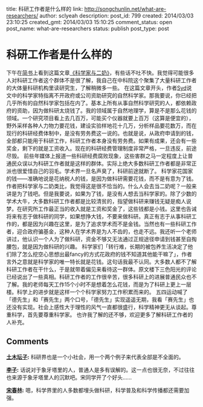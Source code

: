 title: 科研工作者是什么样的
link: http://songchunlin.net/what-are-researchers/
author: sclyeah
description: 
post_id: 799
created: 2014/03/03 23:10:25
created_gmt: 2014/03/03 15:10:25
comment_status: open
post_name: what-are-researchers
status: publish
post_type: post

# 科研工作者是什么样的

下午在[简书](http://jianshu.io/)上看到这篇文章[《科学家与二奶》](http://jianshu.io/p/7086eedb4bb7)，有些话不吐不快。我觉得可能很多人对科研工作者这个群体不是很了解，我自己在中科院这个聚集了大量科研工作者的大体量科研机构里读研究生，了解稍微多一些。 在这篇文章开头，作者[Syd](http://jianshu.io/users/3b4a3a879a15/latest_articles)说文中的科学家特指离不开政府或公司资助研究的自然科学家。那我要说，你已经把几乎所有的自然科学家包括在内了。基本上所有从事自然科学研究的人，都依赖政府的资助，因为做科研太烧钱了。我的领域属于自然地理学，算是不是那么花钱的领域。一个研究项目看上去几百万，可能买个仪器就要上百万（这算是便宜的），野外采样各种人力物力要花钱，建设实验样地花十几万，分析样品要花数万，而在现行的科研经费体制中，是没有劳务费这一说的。也就是说，从政府申请到的钱，全部都只能用于科研工作，科研工作者本身没有劳务费。如果有成果，还会有一些奖金，剩下的就是工资收入。现在的科研经费管理制度非常严格，一旦违反，前途尽毁。 前些年媒体上报道一些科研经费腐败现象，这些害群之马一定程度上让普通民众误以为科研工作者就是这样的群体。实际上绝大多数科研工作者都是非常正派也很爱惜自己的羽毛。学术界一旦名声臭了，科研前途就断了。 科学家花国家的钱——准确地说是花纳税人的钱，是因为做科研需要花钱，而不是有意为了钱。作者把科学家与二奶类比，我觉得这是很不恰当的。什么人会去当二奶呢？一般来讲是为了钱吧。但是我要说，如果为了钱，是没有人想去当科学家的。除了少数的学术大牛，大多数科研工作者都是比较清贫的，指望做科研来赚钱无疑是痴人说梦。在研究所工作最正当的收入就是工资和奖金了，这些钱都是小钱。这里也告诫将来有志于做科研的同学，如果想挣大钱，不要来做科研。真正有志于从事科研工作的，都是因为兴趣在这里，是为了追求学术而不是金钱。当然也有一些科研工作者，迎合政府骗基金，这种人在学术界是为人不齿的，也走不远。我还听一个老师讲过，他认识一个人为了做科研，资金不够又无法通过正规途径申请到钱甚至自掏腰包，就是因为做科研的兴趣。 科学家们「转行难，长期的被包养生活决定了他们除了怎么挖空心思想出最fancy的方式花政府的钱不知道其他能干嘛了」，作者言外之意就是科学家的唯一特长就是花钱。这句话我最不认同。大多数人都不了解科研工作者在干什么，于是就带着偏见来看待这一群体。原文楼下三色阳光的评论已经说出了一些真相。科研工作者的工作很辛苦，很多科研上的进展普通民众也不了解。我的老师每天工作15个小时不是想着怎么花钱，而是为了科研上更上一层楼。科学上的进步就是这样一个个科学家努力工作积累而来的。 五四运动喊了「德先生」和「赛先生」两个口号，「德先生」实现遥遥无期，我看「赛先生」也还没有实现。社会上感性大于理性的风气一直都很盛行，科学精神更无从谈起。尊重科学，首先要尊重科学家。 也许我了解的还不够，欢迎更多了解科研工作者的人补充。

## Comments

**[土木坛子](#187 "2014-03-08 17:55:39"):** 科研界也是一个小社会，用一个两个例子来代表全部是不全面的。

**[李子](#301 "2014-05-20 00:08:57"):** 话说对于象牙塔里的人，普通人是多有误解的。这一点也很无奈，不过往往也来源于象牙塔里人的沉默吧。宋同学开了个好头……

**[宋春林](#302 "2014-05-20 08:19:15"):** 嗯，科学界里的人多数都埋头做科研，科学普及和科学传播都还需要加强。

